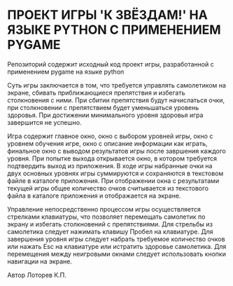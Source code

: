 # ПРОЕКТ ИГРЫ 'К ЗВЁЗДАМ!' НА ЯЗЫКЕ PYTHON С ПРИМЕНЕНИЕМ PYGAME
Репозиторий содержит исходный код проект игры, разработанной с применением pygame на языке python

Суть игры заключается в том, что требуется управлять самолетиком на экране, сбивать приближающиеся препятствия и избегать столкновения с ними.
При сбитии препятствия будут начислаться очки, при столкновении с препятствием будет уменьшаться уровень здоровья. При достижении минимального уровня здоровья игра завершится не успешно.

Игра содержит главное окно, окно с выбором уровней игры, окно с уровнем обучения игре, окно с описание информации как играть, финальное окно с выводом результатов игры после завршения каждого уровня.
При попытке выхода открывается окно, в котором требуется подтвердить выход из приложения.
В ходе игры набранные очки на двух основных уровнях игры суммируются и сохраняются в текстовом файле в каталоге приложения.
При отображении окна с результатами текущей игры общее количество очков считывается из текстового файла в каталоге приложения и отображается на экране.

Управление непосредственно процессом игры осуществляется стрелками клавиатуры, что позволяет перемещать самолетик по экрану и избегать столкновений с препятствиями.
Для стрельбы из самолетика следует нажимать клавишу Пробел на клавиатуре.
Для завершения уровня игры следует набрать требуемое количество очков или нажать Esc на клавиатуре или истратить здоровье самолетика.
Для перемещения между неигровыми окнами следует использовать кнопки навигации на экране.

Автор Лоторев К.П.
